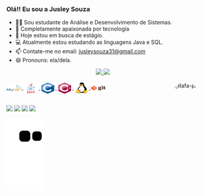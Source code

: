 ### Olá!! Eu sou a Jusley Souza

- 👩‍💻 Sou estudante de Análise e Desenvolvimento de Sistemas.
- 💖 Completamente apaixonada por tecnologia
- 🔭 Hoje estou em  busca de estágio.
- 💻 Atualmente estou estudando as linguagens Java e SQL.
- 📫 Contate-me no email: jusleysouza31@gmail.com
- 😄 Pronouns: ela/dela.

<div align="center">
  <a href="https://github.com/JusleySouza">
  <img height="180em" src="https://github-readme-stats.vercel.app/api?username=JusleySouza&show_icons=true&theme=highcontrast&include_all_commits=true&count_private=true"/>
  <img height="180em" src="https://github-readme-stats.vercel.app/api/top-langs/?username=JusleySouza&layout=compact&langs_count=7&theme=highcontrast"/>
</div>
<div style="display: inline_block"><br>
  <img align="center" alt="Rafa-Js" height="30" width="40" src="https://raw.githubusercontent.com/devicons/devicon/master/icons/mysql/mysql-original-wordmark.svg">
  <img align="center" alt="Rafa-Ts" height="30" width="40" src="https://raw.githubusercontent.com/devicons/devicon/master/icons/java/java-original-wordmark.svg">
  <img align="center" alt="Rafa-React" height="30" width="40" src="https://raw.githubusercontent.com/devicons/devicon/master/icons/c/c-original.svg">
  <img align="center" alt="Rafa-HTML" height="30" width="40" src="https://raw.githubusercontent.com/devicons/devicon/master/icons/cplusplus/cplusplus-original.svg">
  <img align="center" alt="Rafa-CSS" height="30" width="40" src="https://raw.githubusercontent.com/devicons/devicon/master/icons/linux/linux-original.svg">
  <img align="center" alt="Rafa-Python" height="30" width="40" src="https://raw.githubusercontent.com/devicons/devicon/master/icons/git/git-original-wordmark.svg">
  <img align="right" alt="Rafa-pic" height="150" style="border-radius:50px;" src="https://cdn.discordapp.com/attachments/808354747543322657/918370122773708810/download20211204021137.png">
</div>
  
  ##
 
<div> 
  <a href="https://instagram.com/jusley.souza.7" target="_blank"><img src="https://img.shields.io/badge/-Instagram-%23E4405F?style=for-the-badge&logo=instagram&logoColor=white" target="_blank"></a>
 <a href="https://discord.gg/Jusley#5602" target="_blank"><img src="https://img.shields.io/badge/Discord-7289DA?style=for-the-badge&logo=discord&logoColor=white" target="_blank"></a> 
  <a href = "mailto:jusleysouza31@gmail.com"><img src="https://img.shields.io/badge/-Gmail-%23333?style=for-the-badge&logo=gmail&logoColor=white" target="_blank"></a>
  <a href="https://www.linkedin.com/in/jusley-souza-4a6934216/" target="_blank"><img src="https://img.shields.io/badge/-LinkedIn-%230077B5?style=for-the-badge&logo=linkedin&logoColor=white" target="_blank"></a> 
 
  ![Snake animation](https://github.com/JusleySouza/JusleySouza/blob/output/github-contribution-grid-snake.svg)
 
</div>
